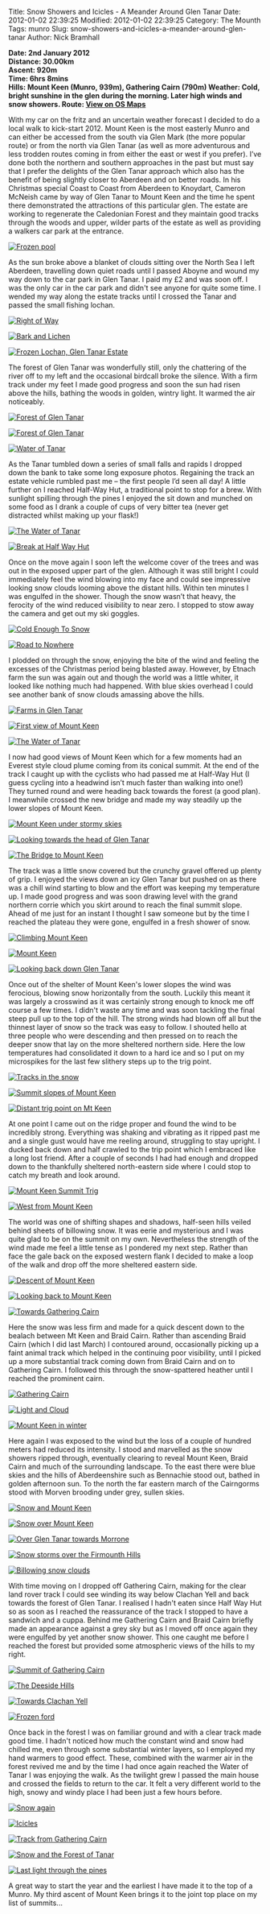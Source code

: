 Title: Snow Showers and Icicles - A Meander Around Glen Tanar
Date: 2012-01-02 22:39:25
Modified: 2012-01-02 22:39:25
Category: The Mounth
Tags: munro
Slug: snow-showers-and-icicles-a-meander-around-glen-tanar
Author: Nick Bramhall

**Date: 2nd January 2012  
Distance: 30.00km  
Ascent:  920m  
Time: 6hrs 8mins  
Hills: Mount Keen (Munro, 939m), Gathering Cairn (790m) 
Weather: Cold, bright sunshine in the glen during the morning. Later high winds and snow showers.
Route: [View on OS Maps](https://www.invertedworld.co.uk/hillwalking/trip/363)**



With my car on the fritz and an uncertain weather forecast I decided to do a local walk to kick-start 2012. Mount Keen is the most easterly Munro and can either be accessed from the south via Glen Mark (the more popular route) or from the north via Glen Tanar (as well as more adventurous and less trodden routes coming in from either the east or west if you prefer). I’ve done both the northern and southern approaches in the past but must say that I prefer the delights of the Glen Tanar approach which also has the benefit of being slightly closer to Aberdeen and on better roads. In his Christmas special Coast to Coast from Aberdeen to Knoydart, Cameron McNeish came by way of Glen Tanar to Mount Keen and the time he spent there demonstrated the attractions of this particular glen. The estate are working to regenerate the Caledonian Forest and they maintain good tracks through the woods and upper, wilder parts of the estate as well as providing a walkers car park at the entrance.

<!--more-->

[![Frozen pool](http://farm8.staticflickr.com/7153/6628180835_ec66a61213_b.jpg)](http://www.flickr.com/photos/53725815@N00/6628180835)



As the sun broke above a blanket of clouds sitting over the North Sea I left Aberdeen, travelling down quiet roads until I passed Aboyne and wound my way down to the car park in Glen Tanar. I paid my £2 and was soon off. I was the only car in the car park and didn't see anyone for quite some time. I wended my way along the estate tracks until I crossed the Tanar and passed the small fishing lochan.



[![Right of Way](http://farm8.staticflickr.com/7012/6628201683_19e1c6104c_b.jpg)](http://www.flickr.com/photos/53725815@N00/6628201683)



[![Bark and Lichen](http://farm8.staticflickr.com/7152/6628226119_523874f000_b.jpg)](http://www.flickr.com/photos/53725815@N00/6628226119)



[![Frozen Lochan, Glen Tanar Estate](http://farm8.staticflickr.com/7148/6628248555_4703592bfc_b.jpg)](http://www.flickr.com/photos/53725815@N00/6628248555)



The forest of Glen Tanar was wonderfully still, only the chattering of the river off to my left and the occasional birdcall broke the silence. With a firm track under my feet I made good progress and soon the sun had risen above the hills, bathing the woods in golden, wintry light. It warmed the air noticeably.



[![Forest of Glen Tanar](http://farm8.staticflickr.com/7166/6628641523_7afd3dd705_b.jpg)](http://www.flickr.com/photos/53725815@N00/6628641523)



[![Forest of Glen Tanar](http://farm8.staticflickr.com/7147/6628574919_5d6d3dfc78_b.jpg)](http://www.flickr.com/photos/53725815@N00/6628574919)



[![Water of Tanar](http://farm8.staticflickr.com/7156/6628670427_b7a3c2199b_b.jpg)](http://www.flickr.com/photos/53725815@N00/6628670427)



As the Tanar tumbled down a series of small falls and rapids I dropped down the bank to take some long exposure photos. Regaining the track an estate vehicle rumbled past me – the first people I’d seen all day! A little further on I reached Half-Way Hut, a traditional point to stop for a brew. With sunlight spilling through the pines I enjoyed the sit down and munched on some food as I drank a couple of cups of very bitter tea (never get distracted whilst making up your flask!)



[![The Water of Tanar](http://farm8.staticflickr.com/7019/6622704521_66cfdd25d5_b.jpg)](http://www.flickr.com/photos/53725815@N00/6622704521)



[![Break at Half Way Hut](http://farm8.staticflickr.com/7142/6628721937_194a23de1f_b.jpg)](http://www.flickr.com/photos/53725815@N00/6628721937)



Once on the move again I soon left the welcome cover of the trees and was out in the exposed upper part of the glen. Although it was still bright I could immediately feel the wind blowing into my face and could see impressive looking snow clouds looming above the distant hills. Within ten minutes I was engulfed in the shower. Though the snow wasn’t that heavy, the ferocity of the wind reduced visibility to near zero. I stopped to stow away the camera and get out my ski goggles.



[![Cold Enough To Snow](http://farm8.staticflickr.com/7034/6628760227_8e02e4cde1_b.jpg)](http://www.flickr.com/photos/53725815@N00/6628760227)



[![Road to Nowhere](http://farm8.staticflickr.com/7027/6628997289_120a33cb5e_b.jpg)](http://www.flickr.com/photos/53725815@N00/6628997289)



I plodded on through the snow, enjoying the bite of the wind and feeling the excesses of the Christmas period being blasted away. However, by Etnach farm the sun was again out and though the world was a little whiter, it looked like nothing much had happened. With blue skies overhead I could see another bank of snow clouds amassing above the hills.



[![Farms in Glen Tanar](http://farm8.staticflickr.com/7175/6629224651_8e49316382_b.jpg)](http://www.flickr.com/photos/53725815@N00/6629224651)



[![First view of Mount Keen](http://farm8.staticflickr.com/7144/6629198783_66acb2a2e8_b.jpg)](http://www.flickr.com/photos/53725815@N00/6629198783)



[![The Water of Tanar](http://farm8.staticflickr.com/7034/6629250201_d84694427f_b.jpg)](http://www.flickr.com/photos/53725815@N00/6629250201)



I now had good views of Mount Keen which for a few moments had an Everest style cloud plume coming from its conical summit. At the end of the track I caught up with the cyclists who had passed me at Half-Way Hut (I guess cycling into a headwind isn’t much faster than walking into one!) They turned round and were heading back towards the forest (a good plan). I meanwhile crossed the new bridge and made my way steadily up the lower slopes of Mount Keen.



[![Mount Keen under stormy skies](http://farm8.staticflickr.com/7017/6629267417_787a3dd783_b.jpg)](http://www.flickr.com/photos/53725815@N00/6629267417)



[![Looking towards the head of Glen Tanar](http://farm8.staticflickr.com/7030/6630334673_1d051ea346_b.jpg)](http://www.flickr.com/photos/53725815@N00/6630334673)



[![The Bridge to Mount Keen](http://farm8.staticflickr.com/7002/6630294943_40c0cbe529_b.jpg)](http://www.flickr.com/photos/53725815@N00/6630294943)



The track was a little snow covered but the crunchy gravel offered up plenty of grip. I enjoyed the views down an icy Glen Tanar but pushed on as there was a chill wind starting to blow and the effort was keeping my temperature up. I made good progress and was soon drawing level with the grand northern corrie which you skirt around to reach the final summit slope. Ahead of me just for an instant I thought I saw someone but by the time I reached the plateau they were gone, engulfed in a fresh shower of snow. 



[![Climbing Mount Keen](http://farm8.staticflickr.com/7170/6630407695_4de6834d81_b.jpg)](http://www.flickr.com/photos/53725815@N00/6630407695)



[![Mount Keen](http://farm8.staticflickr.com/7147/6630369183_6817658c56_b.jpg)](http://www.flickr.com/photos/53725815@N00/6630369183)



[![Looking back down Glen Tanar](http://farm8.staticflickr.com/7167/6630353863_af5d857701_b.jpg)](http://www.flickr.com/photos/53725815@N00/6630353863)



Once out of the shelter of Mount Keen's lower slopes the wind was ferocious, blowing snow horizontally from the south. Luckily this meant it was largely a crosswind as it was certainly strong enough to knock me off course a few times. I didn't waste any time and was soon tackling the final steep pull up to the top of the hill. The strong winds had blown off all but the thinnest layer of snow so the track was easy to follow. I shouted hello at three people who were descending and then pressed on to reach the deeper snow that lay on the more sheltered northern side. Here the low temperatures had consolidated it down to a hard ice and so I put on my microspikes for the last few slithery steps up to the trig point. 



[![Tracks in the snow](http://farm8.staticflickr.com/7019/6630428573_2c958bf576_b.jpg)](http://www.flickr.com/photos/53725815@N00/6630428573)



[![Summit slopes of Mount Keen](http://farm8.staticflickr.com/7003/6630472389_e0b13b5373_b.jpg)](http://www.flickr.com/photos/53725815@N00/6630472389)



[![Distant trig point on Mt Keen](http://farm8.staticflickr.com/7170/6630498643_7d312b5d49_b.jpg)](http://www.flickr.com/photos/53725815@N00/6630498643)



At one point I came out on the ridge proper and found the wind to be incredibly strong. Everything was shaking and vibrating as it ripped past me and a single gust would have me reeling around, struggling to stay upright. I ducked back down and half crawled to the trip point which I embraced like a long lost friend. After a couple of seconds I had had enough and dropped down to the thankfully sheltered north-eastern side where I could stop to catch my breath and look around.



[![Mount Keen Summit Trig](http://farm8.staticflickr.com/7170/6630523203_56e35b94f1_b.jpg)](http://www.flickr.com/photos/53725815@N00/6630523203)



[![West from Mount Keen](http://farm8.staticflickr.com/7017/6630548389_854acb7a34_b.jpg)](http://www.flickr.com/photos/53725815@N00/6630548389)



The world was one of shifting shapes and shadows, half-seen hills veiled behind sheets of billowing snow. It was eerie and mysterious and I was quite glad to be on the summit on my own. Nevertheless the strength of the wind made me feel a little tense as I pondered my next step. Rather than face the gale back on the exposed western flank I decided to make a loop of the walk and drop off the more sheltered eastern side.



[![Descent of Mount Keen](http://farm8.staticflickr.com/7006/6630572753_3121abd524_b.jpg)](http://www.flickr.com/photos/53725815@N00/6630572753)



[![Looking back to Mount Keen](http://farm8.staticflickr.com/7017/6630592327_a8195d886c_b.jpg)](http://www.flickr.com/photos/53725815@N00/6630592327)



[![Towards Gathering Cairn](http://farm8.staticflickr.com/7004/6630613619_01bbbf2850_b.jpg)](http://www.flickr.com/photos/53725815@N00/6630613619)



Here the snow was less firm and made for a quick descent down to the bealach between Mt Keen and Braid Cairn. Rather than ascending Braid Cairn (which I did last March) I contoured around, occasionally picking up a faint animal track which helped in the continuing poor visibility, until I picked up a more substantial track coming down from Braid Cairn and on to Gathering Cairn. I followed this through the snow-spattered heather until I reached the prominent cairn.



[![Gathering Cairn](http://farm8.staticflickr.com/7019/6636696195_94e5bb50d4_b.jpg)](http://www.flickr.com/photos/53725815@N00/6636696195)



[![Light and Cloud](http://farm8.staticflickr.com/7016/6636761573_24b7f0e1a5_b.jpg)](http://www.flickr.com/photos/53725815@N00/6636761573)



[![Mount Keen in winter](http://farm8.staticflickr.com/7174/6636819575_38a61326d3_b.jpg)](http://www.flickr.com/photos/53725815@N00/6636819575)



Here again I was exposed to the wind but the loss of a couple of hundred meters had reduced its intensity. I stood and marvelled as the snow showers ripped through, eventually clearing to reveal Mount Keen, Braid Cairn and much of the surrounding landscape. To the east there were blue skies and the hills of Aberdeenshire such as Bennachie stood out, bathed in golden afternoon sun. To the north the far eastern march of the Cairngorms stood with Morven brooding under grey, sullen skies.



[![Snow and Mount Keen](http://farm8.staticflickr.com/7016/6636923625_7ce5998a1d_b.jpg)](http://www.flickr.com/photos/53725815@N00/6636923625)



[![Snow over Mount Keen](http://farm8.staticflickr.com/7158/6636939335_80fea5f528_b.jpg)](http://www.flickr.com/photos/53725815@N00/6636939335)



[![Over Glen Tanar towards Morrone](http://farm8.staticflickr.com/7170/6636744725_5f9cb32e79_b.jpg)](http://www.flickr.com/photos/53725815@N00/6636744725)



[![Snow storms over the Firmounth Hills](http://farm8.staticflickr.com/7004/6636957461_7a4741e63a_b.jpg)](http://www.flickr.com/photos/53725815@N00/6636957461)



[![Billowing snow clouds](http://farm8.staticflickr.com/7170/6636799381_6ec32b1d3d_b.jpg)](http://www.flickr.com/photos/53725815@N00/6636799381)



With time moving on I dropped off Gathering Cairn, making for the clear land rover track I could see winding its way below Clachan Yell and back towards the forest of Glen Tanar. I realised I hadn't eaten since Half Way Hut so as soon as I reached the reassurance of the track I stopped to have a sandwich and a cuppa. Behind me Gathering Cairn and Braid Cairn briefly made an appearance against a grey sky but as I moved off once again they were engulfed by yet another snow shower. This one caught me before I reached the forest but provided some atmospheric views of the hills to my right.



[![Summit of Gathering Cairn](http://farm8.staticflickr.com/7173/6636982191_ec8398e36d_b.jpg)](http://www.flickr.com/photos/53725815@N00/6636982191)



[![The Deeside Hills](http://farm8.staticflickr.com/7170/6637100501_8e82cdd9a3_b.jpg)](http://www.flickr.com/photos/53725815@N00/6637100501)



[![Towards Clachan Yell](http://farm8.staticflickr.com/7014/6637060891_fa1718cd70_b.jpg)](http://www.flickr.com/photos/53725815@N00/6637060891)



[![Frozen ford](http://farm8.staticflickr.com/7010/6637117237_c86bb35386_b.jpg)](http://www.flickr.com/photos/53725815@N00/6637117237)



Once back in the forest I was on familiar ground and with a clear track made good time. I hadn't noticed how much the constant wind and snow had chilled me, even through some substantial winter layers, so I employed my hand warmers to good effect. These, combined with the warmer air in the forest revived me and by the time I had once again reached the Water of Tanar I was enjoying the walk. As the twilight grew I passed the main house and crossed the fields to return to the car. It felt a very different world to the high, snowy and windy place I had been just a few hours before.



[![Snow again](http://farm8.staticflickr.com/7010/6637147381_65bff00f24_b.jpg)](http://www.flickr.com/photos/53725815@N00/6637147381)



[![Icicles](http://farm8.staticflickr.com/7148/6637185653_bbebb45ee6_b.jpg)](http://www.flickr.com/photos/53725815@N00/6637185653)



[![Track from Gathering Cairn](http://farm8.staticflickr.com/7175/6637162907_7f7156f40f_b.jpg)](http://www.flickr.com/photos/53725815@N00/6637162907)



[![Snow and the Forest of Tanar](http://farm8.staticflickr.com/7167/6637224195_910fbe88af_b.jpg)](http://www.flickr.com/photos/53725815@N00/6637224195)



[![Last light through the pines](http://farm8.staticflickr.com/7161/6637264979_4ff071c8a1_b.jpg)](http://www.flickr.com/photos/53725815@N00/6637264979)



A great way to start the year and the earliest I have made it to the top of a Munro. My third ascent of Mount Keen brings it to the joint top place on my list of summits...
